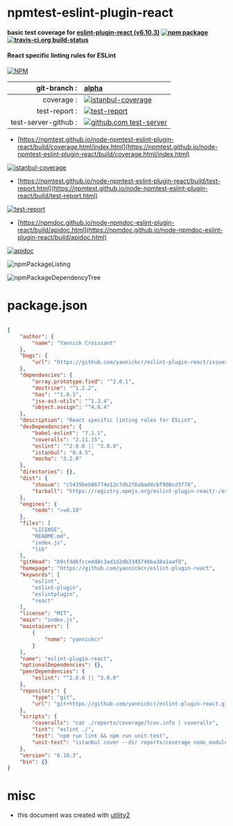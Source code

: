 # npmtest-eslint-plugin-react

#### basic test coverage for  [eslint-plugin-react (v6.10.3)](https://github.com/yannickcr/eslint-plugin-react)  [![npm package](https://img.shields.io/npm/v/npmtest-eslint-plugin-react.svg?style=flat-square)](https://www.npmjs.org/package/npmtest-eslint-plugin-react) [![travis-ci.org build-status](https://api.travis-ci.org/npmtest/node-npmtest-eslint-plugin-react.svg)](https://travis-ci.org/npmtest/node-npmtest-eslint-plugin-react)

#### React specific linting rules for ESLint

[![NPM](https://nodei.co/npm/eslint-plugin-react.png?downloads=true&downloadRank=true&stars=true)](https://www.npmjs.com/package/eslint-plugin-react)

| git-branch : | [alpha](https://github.com/npmtest/node-npmtest-eslint-plugin-react/tree/alpha)|
|--:|:--|
| coverage : | [![istanbul-coverage](https://npmtest.github.io/node-npmtest-eslint-plugin-react/build/coverage.badge.svg)](https://npmtest.github.io/node-npmtest-eslint-plugin-react/build/coverage.html/index.html)|
| test-report : | [![test-report](https://npmtest.github.io/node-npmtest-eslint-plugin-react/build/test-report.badge.svg)](https://npmtest.github.io/node-npmtest-eslint-plugin-react/build/test-report.html)|
| test-server-github : | [![github.com test-server](https://npmtest.github.io/node-npmtest-eslint-plugin-react/GitHub-Mark-32px.png)](https://npmtest.github.io/node-npmtest-eslint-plugin-react/build/app/index.html) | | build-artifacts : | [![build-artifacts](https://npmtest.github.io/node-npmtest-eslint-plugin-react/glyphicons_144_folder_open.png)](https://github.com/npmtest/node-npmtest-eslint-plugin-react/tree/gh-pages/build)|

- [https://npmtest.github.io/node-npmtest-eslint-plugin-react/build/coverage.html/index.html](https://npmtest.github.io/node-npmtest-eslint-plugin-react/build/coverage.html/index.html)

[![istanbul-coverage](https://npmtest.github.io/node-npmtest-eslint-plugin-react/build/screenCapture.buildCi.browser.%252Ftmp%252Fbuild%252Fcoverage.lib.html.png)](https://npmtest.github.io/node-npmtest-eslint-plugin-react/build/coverage.html/index.html)

- [https://npmtest.github.io/node-npmtest-eslint-plugin-react/build/test-report.html](https://npmtest.github.io/node-npmtest-eslint-plugin-react/build/test-report.html)

[![test-report](https://npmtest.github.io/node-npmtest-eslint-plugin-react/build/screenCapture.buildCi.browser.%252Ftmp%252Fbuild%252Ftest-report.html.png)](https://npmtest.github.io/node-npmtest-eslint-plugin-react/build/test-report.html)

- [https://npmdoc.github.io/node-npmdoc-eslint-plugin-react/build/apidoc.html](https://npmdoc.github.io/node-npmdoc-eslint-plugin-react/build/apidoc.html)

[![apidoc](https://npmdoc.github.io/node-npmdoc-eslint-plugin-react/build/screenCapture.buildCi.browser.%252Ftmp%252Fbuild%252Fapidoc.html.png)](https://npmdoc.github.io/node-npmdoc-eslint-plugin-react/build/apidoc.html)

![npmPackageListing](https://npmtest.github.io/node-npmtest-eslint-plugin-react/build/screenCapture.npmPackageListing.svg)

![npmPackageDependencyTree](https://npmtest.github.io/node-npmtest-eslint-plugin-react/build/screenCapture.npmPackageDependencyTree.svg)



# package.json

```json

{
    "author": {
        "name": "Yannick Croissant"
    },
    "bugs": {
        "url": "https://github.com/yannickcr/eslint-plugin-react/issues"
    },
    "dependencies": {
        "array.prototype.find": "^2.0.1",
        "doctrine": "^1.2.2",
        "has": "^1.0.1",
        "jsx-ast-utils": "^1.3.4",
        "object.assign": "^4.0.4"
    },
    "description": "React specific linting rules for ESLint",
    "devDependencies": {
        "babel-eslint": "7.1.1",
        "coveralls": "2.11.15",
        "eslint": "^2.0.0 || ^3.0.0",
        "istanbul": "0.4.5",
        "mocha": "3.2.0"
    },
    "directories": {},
    "dist": {
        "shasum": "c5435beb06774e12c7db2f6abaddcbf900cd3f78",
        "tarball": "https://registry.npmjs.org/eslint-plugin-react/-/eslint-plugin-react-6.10.3.tgz"
    },
    "engines": {
        "node": ">=0.10"
    },
    "files": [
        "LICENSE",
        "README.md",
        "index.js",
        "lib"
    ],
    "gitHead": "b9cfdd6fccedd8c3ad1d2db334574bba38a1aaf8",
    "homepage": "https://github.com/yannickcr/eslint-plugin-react",
    "keywords": [
        "eslint",
        "eslint-plugin",
        "eslintplugin",
        "react"
    ],
    "license": "MIT",
    "main": "index.js",
    "maintainers": [
        {
            "name": "yannickcr"
        }
    ],
    "name": "eslint-plugin-react",
    "optionalDependencies": {},
    "peerDependencies": {
        "eslint": "^2.0.0 || ^3.0.0"
    },
    "repository": {
        "type": "git",
        "url": "git+https://github.com/yannickcr/eslint-plugin-react.git"
    },
    "scripts": {
        "coveralls": "cat ./reports/coverage/lcov.info | coveralls",
        "lint": "eslint ./",
        "test": "npm run lint && npm run unit-test",
        "unit-test": "istanbul cover --dir reports/coverage node_modules/mocha/bin/_mocha tests/**/*.js -- --reporter dot --opts tests/mocha.opts"
    },
    "version": "6.10.3",
    "bin": {}
}
```



# misc
- this document was created with [utility2](https://github.com/kaizhu256/node-utility2)
